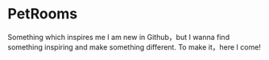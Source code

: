 # PetRooms
Something which inspires me
I am new in Github，but I wanna find something inspiring and make something different.
To make it，here I come!
